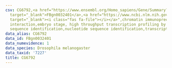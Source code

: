 ```yaml
---
csv: CG6792,<a href="https://www.ensembl.org/Homo_sapiens/Gene/Summary?db=core;g=FBgn0032401"
  target="_blank">FBgn0032401</a>,<a href="https://www.ncbi.nlm.nih.gov/pubmed/15998452"
  target="_blank"><i class="fas fa-file"></i></a>",chromatin immunoprecipitation assay,direct
  interaction,embryo stage, high throughput transcription profiling by microarray,nucleotide
  sequence identification,nucleotide sequence identification,transcriptional regulation,
data_alias: CG6792
data_id: FBgn0032401
data_numevidence: 1
data_species: Drosophila melanogaster
data_taxid: '7227'
title: CG6792
---
```

